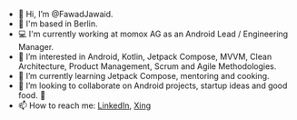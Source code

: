 - 👋 Hi, I’m @FawadJawaid. 
- :round_pushpin: I'm based in Berlin.
- :computer: I'm currently working at momox AG as an Android Lead / Engineering Manager.
- 👀 I’m interested in Android, Kotlin, Jetpack Compose, MVVM, Clean Architecture, Product Management, Scrum and Agile Methodologies.
- 🌱 I’m currently learning Jetpack Compose, mentoring and cooking.
- 💞️ I’m looking to collaborate on Android projects, startup ideas and good food. 🥘 
- 📫 How to reach me: [LinkedIn](linkedin.com/in/fawad-jawaid-malik-04b59895), [Xing](xing.com/profile/FawadJawaid_Malik)

<!---
FawadJawaid/FawadJawaid is a ✨ special ✨ repository because its `README.md` (this file) appears on your GitHub profile.
You can click the Preview link to take a look at your changes.
--->
